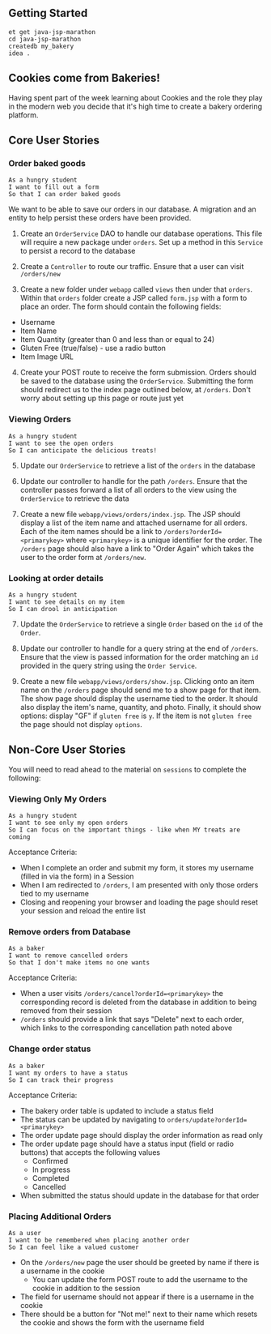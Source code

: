 ## Getting Started

```no-highlight
et get java-jsp-marathon
cd java-jsp-marathon
createdb my_bakery
idea .
```

## Cookies come from Bakeries!

Having spent part of the week learning about Cookies and the role they play in the modern web you decide that it's high time to create a bakery ordering platform.

## Core User Stories

### Order baked goods

```no-highlight
As a hungry student
I want to fill out a form
So that I can order baked goods
```

We want to be able to save our orders in our database. A migration and an entity to help persist these orders have been provided.

1. Create an `OrderService` DAO to handle our database operations. This file will require a new package under `orders`. Set up a method in this `Service` to persist a record to the database

2. Create a `Controller` to route our traffic. Ensure that a user can visit `/orders/new`

3. Create a new folder under `webapp` called `views` then under that `orders`. Within that `orders` folder create a JSP called `form.jsp` with a form to place an order. The form should contain the following fields:

- Username
- Item Name
- Item Quantity (greater than 0 and less than or equal to 24)
- Gluten Free (true/false) - use a radio button
- Item Image URL

4. Create your POST route to receive the form submission. Orders should be saved to the database using the `OrderService`. Submitting the form should redirect us to the index page outlined below, at `/orders`. Don't worry about setting up this page or route just yet

### Viewing Orders

```no-highlight
As a hungry student
I want to see the open orders
So I can anticipate the delicious treats!
```

5. Update our `OrderService` to retrieve a list of the `orders` in the database

6. Update our controller to handle for the path `/orders`. Ensure that the controller passes forward a list of all orders to the view using the `OrderService` to retrieve the data

7. Create a new file `webapp/views/orders/index.jsp`. The JSP should display a list of the item name and attached username for all orders. Each of the item names should be a link to `/orders?orderId=<primarykey>` where `<primarykey>` is a unique identifier for the order. The `/orders` page should also have a link to "Order Again" which takes the user to the order form at `/orders/new`.

### Looking at order details

```no-highlight
As a hungry student
I want to see details on my item
So I can drool in anticipation
```

7. Update the `OrderService` to retrieve a single `Order` based on the `id` of the `Order`.

8. Update our controller to handle for a query string at the end of `/orders`. Ensure that the view is passed information for the order matching an `id` provided in the query string using the `Order Service`.

9. Create a new file `webapp/views/orders/show.jsp`. Clicking onto an item name on the `/orders` page should send me to a show page for that item. The show page should display the username tied to the order. It should also display the item's name, quantity, and photo. Finally, it should show options: display "GF" if `gluten free` is `y`. If the item is not `gluten free` the page should not display `options`.

## Non-Core User Stories

You will need to read ahead to the material on `sessions` to complete the following:

### Viewing Only My Orders

```no-highlight
As a hungry student
I want to see only my open orders
So I can focus on the important things - like when MY treats are coming
```

Acceptance Criteria:

- When I complete an order and submit my form, it stores my username (filled in via the form) in a Session
- When I am redirected to `/orders`, I am presented with only those orders tied to my username
- Closing and reopening your browser and loading the page should reset your session and reload the entire list

### Remove orders from Database

```no-highlight
As a baker
I want to remove cancelled orders
So that I don't make items no one wants
```

Acceptance Criteria:

- When a user visits `/orders/cancel?orderId=<primarykey>` the corresponding record is deleted from the database in addition to being removed from their session
- `/orders` should provide a link that says "Delete" next to each order, which links to the corresponding cancellation path noted above

### Change order status

```no-highlight
As a baker
I want my orders to have a status
So I can track their progress
```

Acceptance Criteria:

- The bakery order table is updated to include a status field
- The status can be updated by navigating to `orders/update?orderId=<primarykey>`
- The order update page should display the order information as read only
- The order update page should have a status input (field or radio buttons) that accepts the following values
  - Confirmed
  - In progress
  - Completed
  - Cancelled
- When submitted the status should update in the database for that order

### Placing Additional Orders

```no-highlight
As a user
I want to be remembered when placing another order
So I can feel like a valued customer
```

- On the `/orders/new` page the user should be greeted by name if there is a username in the cookie
  - You can update the form POST route to add the username to the cookie in addition to the session
- The field for username should not appear if there is a username in the cookie
- There should be a button for "Not me!" next to their name which resets the cookie and shows the form with the username field
